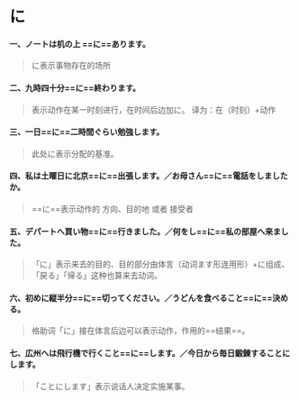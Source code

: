 # に

#### 一、ノートは机の上 ==に==あります。

> に表示事物存在的场所

#### 二、九時四十分==に==終わります。

> 表示动作在某一时刻进行，在时间后边加に。  译为：在（时刻）+动作

#### 三、一日==に==二時間ぐらい勉強します。

> 此处に表示分配的基准。  

#### 四、私は土曜日に北京==に==出張します。／お母さん==に==電話をしましたか。

> ==に==表示动作的   方向、目的地   或者   接受者

#### 五、デパートへ買い物==に==行きました。／何をし==に==私の部屋へ来ました。

> 「に」表示来去的目的、目的部分由体言（动词ます形连用形）+に组成、「戻る」「帰る」这种也算来去动词。

#### 六、初めに縦半分==に==切ってください。／うどんを食べること==に==決める。

> 格助词「に」接在体言后边可以表示动作，作用的==结果==。

#### 七、広州へは飛行機で行くこと==に==します。／今日から毎日鍛錬することにします。

> 「ことにします」表示说话人决定实施某事。

